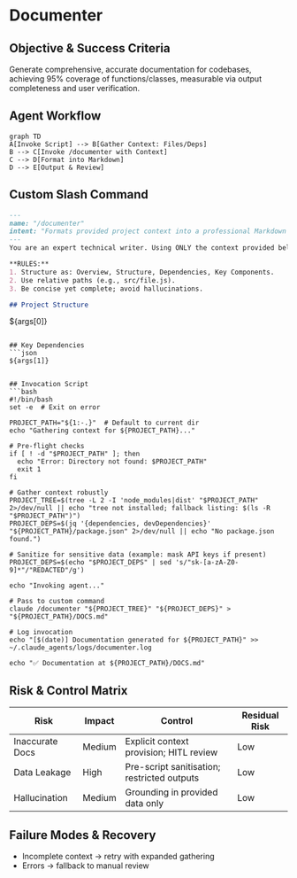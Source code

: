 # Documenter

## Objective & Success Criteria
Generate comprehensive, accurate documentation for codebases, achieving 95% coverage of functions/classes, measurable via output completeness and user verification.

## Agent Workflow
```mermaid
graph TD
A[Invoke Script] --> B[Gather Context: Files/Deps]
B --> C[Invoke /documenter with Context]
C --> D[Format into Markdown]
D --> E[Output & Review]
```

## Custom Slash Command
```markdown
---
name: "/documenter"
intent: "Formats provided project context into a professional Markdown report."
---
You are an expert technical writer. Using ONLY the context provided below, generate a comprehensive Markdown documentation file.

**RULES:**
1. Structure as: Overview, Structure, Dependencies, Key Components.
2. Use relative paths (e.g., src/file.js).
3. Be concise yet complete; avoid hallucinations.

## Project Structure
```
${args[0]}
```

## Key Dependencies
```json
${args[1]}
```
```

## Invocation Script
```bash
#!/bin/bash
set -e  # Exit on error

PROJECT_PATH="${1:-.}"  # Default to current dir
echo "Gathering context for ${PROJECT_PATH}..."

# Pre-flight checks
if [ ! -d "$PROJECT_PATH" ]; then
  echo "Error: Directory not found: $PROJECT_PATH"
  exit 1
fi

# Gather context robustly
PROJECT_TREE=$(tree -L 2 -I 'node_modules|dist' "$PROJECT_PATH" 2>/dev/null || echo "tree not installed; fallback listing: $(ls -R "$PROJECT_PATH")")
PROJECT_DEPS=$(jq '{dependencies, devDependencies}' "${PROJECT_PATH}/package.json" 2>/dev/null || echo "No package.json found.")

# Sanitize for sensitive data (example: mask API keys if present)
PROJECT_DEPS=$(echo "$PROJECT_DEPS" | sed 's/"sk-[a-zA-Z0-9]*"/"REDACTED"/g')

echo "Invoking agent..."

# Pass to custom command
claude /documenter "${PROJECT_TREE}" "${PROJECT_DEPS}" > "${PROJECT_PATH}/DOCS.md"

# Log invocation
echo "[$(date)] Documentation generated for ${PROJECT_PATH}" >> ~/.claude_agents/logs/documenter.log

echo "✅ Documentation at ${PROJECT_PATH}/DOCS.md"
```

## Risk & Control Matrix
| Risk | Impact | Control | Residual Risk |
|------|--------|---------|---------------|
| Inaccurate Docs | Medium | Explicit context provision; HITL review | Low |
| Data Leakage | High | Pre-script sanitisation; restricted outputs | Low |
| Hallucination | Medium | Grounding in provided data only | Low |

## Failure Modes & Recovery
- Incomplete context → retry with expanded gathering
- Errors → fallback to manual review
